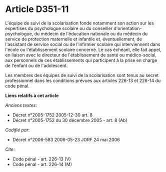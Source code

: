 # Article D351-11

L'équipe de suivi de la scolarisation fonde notamment son action sur les expertises du psychologue scolaire ou du conseiller
d'orientation-psychologue, du médecin de l'éducation nationale ou du médecin du service de protection maternelle et infantile
et, éventuellement, de l'assistant de service social ou de l'infirmier scolaire qui interviennent dans l'école ou
l'établissement scolaire concerné. Le cas échéant, elle fait appel, en liaison avec le directeur de l'établissement de santé
ou médico-social, aux personnels de ces établissements qui participent à la prise en charge de l'enfant ou de l'adolescent.

Les membres des équipes de suivi de la scolarisation sont tenus au secret professionnel dans les conditions prévues aux
articles 226-13 et 226-14 du code pénal.

**Liens relatifs à cet article**

_Anciens textes_:

  - Décret n°2005-1752 2005-12-30 art. 8
  - Décret n°2005-1752 du 30 décembre 2005 - art. 8 (Ab)

_Codifié par_:

  - Décret n°2006-583 2006-05-23 JORF 24 mai 2006

_Cite_:

  - Code pénal - art. 226-13 (V)
  - Code pénal - art. 226-14 (M)
